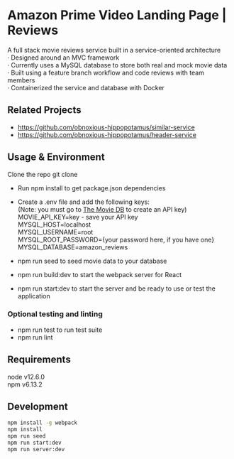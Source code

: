 # Amazon Prime Video Landing Page | Reviews

A full stack movie reviews service built in a service-oriented architecture<br/>
·  Designed around an MVC framework<br/>
·  Currently uses a MySQL database to store both real and mock movie data<br/>
·  Built using a feature branch workflow and code reviews with team members<br/>
·  Containerized the service and database with Docker<br/>


## Related Projects
- https://github.com/obnoxious-hippopotamus/similar-service
- https://github.com/obnoxious-hippopotamus/header-service

## Usage & Environment
Clone the repo
  git clone
* Run npm install to get package.json dependencies
* Create a .env file and add the following keys:<br/>
    (Note: you must go to [The Movie DB](https://www.themoviedb.org/documentation/api "The Movie DB") to create an API key)<br/>
    MOVIE_API_KEY=key - save your API key<br/>
    MYSQL_HOST=localhost<br/>
    MYSQL_USERNAME=root<br/>
    MYSQL_ROOT_PASSWORD={your password here, if you have one}<br/>
    MYSQL_DATABASE=amazon_reviews<br/>

* npm run seed to seed movie data to your database
* npm run build:dev to start the webpack server for React
* npm run start:dev to start the server and be ready to use or test the application

### Optional testing and linting
* npm run test to run test suite
* npm run lint 

## Requirements
node v12.6.0<br/>
npm v6.13.2

## Development
```sh
npm install -g webpack
npm install
npm run seed
npm run start:dev
npm run server:dev